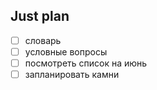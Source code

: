 ## Just plan
- [ ] словарь
- [ ] условные вопросы
- [ ] посмотреть список на июнь
- [ ] запланировать камни
